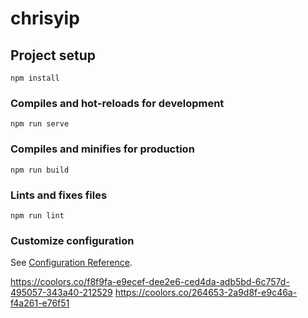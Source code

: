 # chrisyip

## Project setup
```
npm install
```

### Compiles and hot-reloads for development
```
npm run serve
```

### Compiles and minifies for production
```
npm run build
```

### Lints and fixes files
```
npm run lint
```

### Customize configuration
See [Configuration Reference](https://cli.vuejs.org/config/).


https://coolors.co/f8f9fa-e9ecef-dee2e6-ced4da-adb5bd-6c757d-495057-343a40-212529
https://coolors.co/264653-2a9d8f-e9c46a-f4a261-e76f51